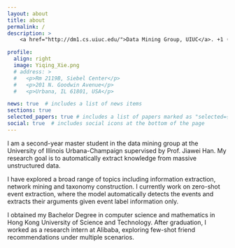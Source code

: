 ```yaml
---
layout: about
title: about
permalink: /
description: >
    <a href="http://dm1.cs.uiuc.edu/">Data Mining Group, UIUC</a>. +1 (518) 763-5018

profile:
  align: right
  image: Yiqing_Xie.png
  # address: >
  #   <p>Rm 2119B, Siebel Center</p>
  #   <p>201 N. Goodwin Avenue</p>
  #   <p>Urbana, IL 61801, USA</p>

news: true  # includes a list of news items
sections: true
selected_papers: true # includes a list of papers marked as "selected={true}"
social: true  # includes social icons at the bottom of the page
---
```


I am a second-year master student in the data mining group at the University of Illinois Urbana-Champaign supervised by Prof. Jiawei Han. My research goal is to automatically extract knowledge from massive unstructured data.

I have explored a broad range of topics including information extraction, network mining and taxonomy construction. I currently work on zero-shot event extraction, where the model automatically detects the events and extracts their arguments given event label information only.
 
I obtained my Bachelor Degree in computer science and mathematics in Hong Kong University of Science and Technology. After graduation, I worked as a research intern at Alibaba, exploring few-shot friend recommendations under multiple scenarios.

<!---
Test

Write your biography here. Tell the world about yourself. Link to your favorite [subreddit](http://reddit.com){:target="\_blank"}. You can put a picture in, too. The code is already in, just name your picture `prof_pic.jpg` and put it in the `img/` folder.

Put your address / P.O. box / other info right below your picture. You can also disable any these elements by editing `profile` property of the YAML header of your `_pages/about.md`. Edit `_bibliography/papers.bib` and Jekyll will render your [publications page](/al-folio/publications/) automatically.

Link to your social media connections, too. This theme is set up to use [Font Awesome icons](http://fortawesome.github.io/Font-Awesome/){:target="\_blank"} and [Academicons](https://jpswalsh.github.io/academicons/){:target="\_blank"}, like the ones below. Add your Facebook, Twitter, LinkedIn, Google Scholar, or just disable all of them. 
-->
